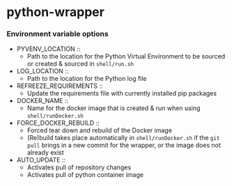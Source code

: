 # python-wrapper
### Environment variable options

* PYVENV_LOCATION ::
  * Path to the location for the Python Virtual Environment to be sourced or created & sourced in `shell/run.sh`
* LOG_LOCATION :: 
  * Path to the location for the Python log file
* REFREEZE_REQUIREMENTS ::
  * Update the requirements file with currently installed pip packages
* DOCKER_NAME ::
  * Name for the docker image that is created & run when using `shell/runDocker.sh`
* FORCE_DOCKER_REBUILD ::
  * Forced tear down and rebuild of the Docker image
  * (Re)build takes place automatically in `shell/runDocker.sh` if the `git pull` brings in a new commit for the wrapper, or the image does not already exist
* AUTO_UPDATE ::
  * Activates pull of repository changes
  * Activates pull of python container image
